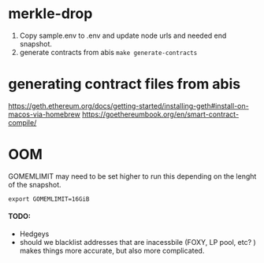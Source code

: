 # merkle-drop


1. Copy sample.env to .env and update node urls and needed end snapshot.
2. generate contracts from abis `make generate-contracts`
 

# generating contract files from abis
https://geth.ethereum.org/docs/getting-started/installing-geth#install-on-macos-via-homebrew
https://goethereumbook.org/en/smart-contract-compile/


# OOM
GOMEMLIMIT may need to be set higher to run this depending on the lenght of the snapshot. 
```
export GOMEMLIMIT=16GiB
```


#### TODO:
- Hedgeys
- should we blacklist addresses that are inacessbile (FOXY, LP pool, etc? ) makes things more accurate, but also more complicated.